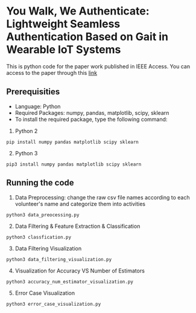 # You Walk, We Authenticate: Lightweight Seamless Authentication Based on Gait in Wearable IoT Systems

This is python code for the paper work published in IEEE Access. You can access to the paper through this [link
](https://ieeexplore.ieee.org/document/8672772)

## Prerequisities
- Language: Python
- Required Packages: numpy, pandas, matplotlib, scipy, sklearn
- To install the required package, type the following command:
1) Python 2
```
pip install numpy pandas matplotlib scipy sklearn
```
2) Python 3
```
pip3 install numpy pandas matplotlib scipy sklearn
```

## Running the code
1. Data Preprocessing: change the raw csv file names according to each volunteer's name and categorize them into activities
```
python3 data_preocessing.py
```
2. Data Filtering & Feature Extraction & Classification
```
python3 classfication.py
```
3. Data Filtering Visualization
```
python3 data_filtering_visualization.py
```
4. Visualization for Accuracy VS Number of Estimators
```
python3 accuracy_num_estimator_visualization.py
```
5. Error Case Visualization
```
python3 error_case_visualization.py
```



